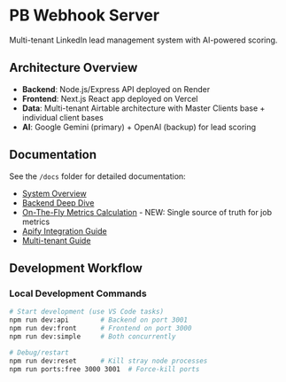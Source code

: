 # PB Webhook Server

Multi-tenant LinkedIn lead management system with AI-powered scoring.

## Architecture Overview

- **Backend**: Node.js/Express API deployed on Render
- **Frontend**: Next.js React app deployed on Vercel
- **Data**: Multi-tenant Airtable architecture with Master Clients base + individual client bases
- **AI**: Google Gemini (primary) + OpenAI (backup) for lead scoring

## Documentation

See the `/docs` folder for detailed documentation:

- [System Overview](./SYSTEM-OVERVIEW.md)
- [Backend Deep Dive](./BACKEND-DEEP-DIVE.md)
- [On-The-Fly Metrics Calculation](./docs/ON-THE-FLY-METRICS-CALCULATION.md) - NEW: Single source of truth for job metrics
- [Apify Integration Guide](./APIFY-INTEGRATION-GUIDE.md)
- [Multi-tenant Guide](./APIFY-MULTITENANT-GUIDE.md)

## Development Workflow

### Local Development Commands
```bash
# Start development (use VS Code tasks)
npm run dev:api        # Backend on port 3001
npm run dev:front      # Frontend on port 3000
npm run dev:simple     # Both concurrently

# Debug/restart
npm run dev:reset      # Kill stray node processes
npm run ports:free 3000 3001  # Force-kill ports
```